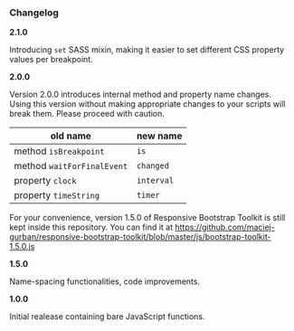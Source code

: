 ### Changelog

**2.1.0**

Introducing `set` SASS mixin, making it easier to set different CSS property values per breakpoint.

**2.0.0**

Version 2.0.0 introduces internal method and property name changes. Using this version without making appropriate changes to your scripts will break them. Please proceed with caution.

| old name            | new name |
| ------------------- | -------- |
| method `isBreakpoint`        | `is`     |
| method `waitForFinalEvent`   | `changed`|
| property `clock`      | `interval`|
| property `timeString` | `timer`|

For your convenience, version 1.5.0 of Responsive Bootstrap Toolkit is still kept inside this repository. You can find it at https://github.com/maciej-gurban/responsive-bootstrap-toolkit/blob/master/js/bootstrap-toolkit-1.5.0.js

**1.5.0**

Name-spacing functionalities, code improvements.

**1.0.0**

Initial realease containing bare JavaScript functions.
